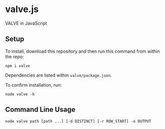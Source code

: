 # valve.js
VALVE in JavaScript

## Setup

To install, download this repository and then run this command from within the repo:
```
npm i valve
```

Dependencies are listed within `valve/package.json`.

To confirm installation, run:
```
node valve -h
```

## Command Line Usage

```
node valve path [path ...] [-d DISTINCT] [-r ROW_START] -o OUTPUT
```
